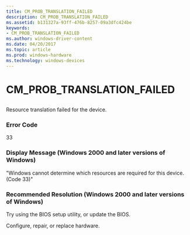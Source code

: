 ```yaml
---
title: CM_PROB_TRANSLATION_FAILED
description: CM_PROB_TRANSLATION_FAILED
ms.assetid: b131327a-93ff-476b-8257-09a3dfc424be
keywords:
- CM_PROB_TRANSLATION_FAILED
ms.author: windows-driver-content
ms.date: 04/20/2017
ms.topic: article
ms.prod: windows-hardware
ms.technology: windows-devices
---
```


# CM_PROB_TRANSLATION_FAILED


## <a href="" id="ddk-cm-prob-translation-failed-dg"></a>


Resource translation failed for the device.

### Error Code

33

### Display Message (Windows 2000 and later versions of Windows)

"Windows cannot determine which resources are required for this device. (Code 33)"

### Recommended Resolution (Windows 2000 and later versions of Windows)

Try using the BIOS setup utility, or update the BIOS.

Configure, repair, or replace hardware.

 

 





